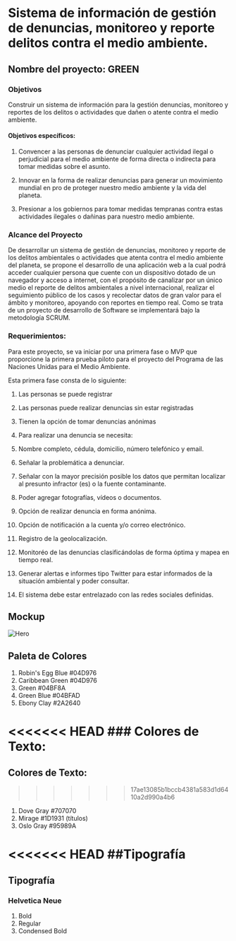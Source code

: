 # Sistema de información de gestión de denuncias, monitoreo y reporte delitos contra el medio ambiente.

## Nombre del proyecto: GREEN

### Objetivos
Construir un sistema de información para la gestión denuncias, monitoreo y reportes de los delitos o actividades que dañen o atente contra el medio ambiente.

#### Objetivos específicos:

1. Convencer a las personas de denunciar cualquier actividad ilegal o perjudicial para el medio ambiente de forma directa o indirecta para tomar medidas sobre el asunto.

2. Innovar en la forma de realizar denuncias para generar un movimiento mundial en pro de proteger nuestro medio ambiente y la vida del planeta.

3. Presionar a los gobiernos para tomar medidas tempranas contra estas actividades ilegales o dañinas para nuestro medio ambiente.

### Alcance del Proyecto
De desarrollar un sistema de gestión de denuncias, monitoreo y reporte de los delitos ambientales o actividades que atenta contra el medio ambiente del planeta, se propone el desarrollo de una aplicación web a la cual podrá acceder cualquier persona que cuente con un dispositivo dotado de un navegador y acceso a internet, con el propósito de canalizar por un único medio el reporte de delitos ambientales a nivel internacional, realizar el seguimiento público de los casos y recolectar datos de gran valor para el ámbito y monitoreo, apoyando con reportes en tiempo real. Como se trata de un proyecto de desarrollo de Software se implementará bajo la metodología SCRUM.

### Requerimientos:

Para este proyecto, se va iniciar por una primera fase o MVP que proporcione la primera prueba piloto para el proyecto del Programa de las Naciones Unidas para el Medio Ambiente. 

Esta primera fase consta de lo siguiente:

1. Las personas se puede registrar

2. Las personas puede realizar denuncias sin estar registradas 

3. Tienen la opción de tomar denuncias anónimas 

4. Para realizar una denuncia se necesita: 

5. Nombre completo, cédula, domicilio, número telefónico y email.

6. Señalar la problemática a denunciar.

7. Señalar con la mayor precisión posible los datos que permitan localizar al presunto infractor (es) o la fuente contaminante.

8. Poder agregar fotografías, vídeos o documentos. 

9. Opción de realizar denuncia en forma anónima. 

10. Opción de notificación a la cuenta y/o correo electrónico.

11. Registro de la geolocalización.

12. Monitoréo de las denuncias clasificándolas de forma óptima y mapea en tiempo real.

13. Generar alertas e informes tipo Twitter para estar informados de la situación ambiental y poder consultar.

14. El sistema debe estar entrelazado con las redes sociales definidas. 

## Mockup
![Hero](https://github.com/jsnunki/green-project/blob/master/mockups/hero.png)

## Paleta de Colores

1. Robin's Egg Blue #04D976 
2. Caribbean Green #04D976
3.  Green #04BF8A
4.  Green Blue #04BFAD
5. Ebony Clay #2A2640

<<<<<<< HEAD
### Colores de Texto:
=======
## Colores de Texto:
>>>>>>> 17ae13085b1bccb4381a583d1d6410a2d990a4b6

1. Dove Gray #707070
2. Mirage #1D1931 (títulos)
3. Oslo Gray #95989A

<<<<<<< HEAD
##Tipografía
=======
## Tipografía
### Helvetica Neue
1. Bold 
2. Regular
3. Condensed Bold
